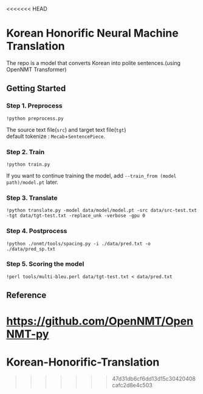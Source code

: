 <<<<<<< HEAD
# Korean Honorific Neural Machine Translation  
The repo is a model that converts Korean into polite sentences.(using OpenNMT Transformer) 

## Getting Started

### Step 1. Preprocess
```
!python preprocess.py
```
The source text file(`src`) and target text file(`tgt`)  
default tokenize : `Mecab`+`SentencePiece`.

### Step 2. Train
```
!python train.py
```
If you want to continue training the model, add `--train_from (model path)/model.pt` later.

### Step 3. Translate
```
!python translate.py -model data/model/model.pt -src data/src-test.txt -tgt data/tgt-test.txt -replace_unk -verbose -gpu 0
```

### Step 4. Postprocess
```
!python ./onmt/tools/spacing.py -i ./data/pred.txt -o ./data/pred_sp.txt
```

### Step 5. Scoring the model
```
!perl tools/multi-bleu.perl data/tgt-test.txt < data/pred.txt
```

## Reference
https://github.com/OpenNMT/OpenNMT-py
=======
# Korean-Honorific-Translation
>>>>>>> 47d31db6cf6dd13d15c30420408cafc2d8e4c503
